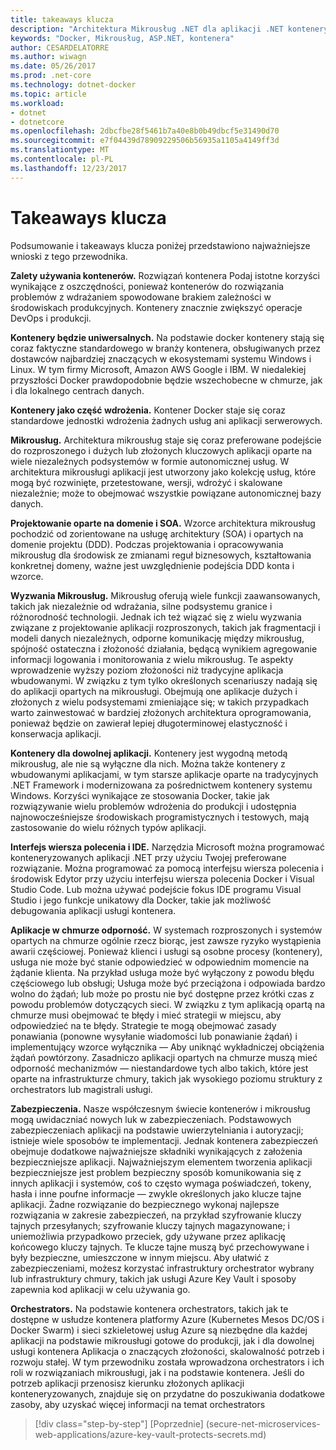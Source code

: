 ```yaml
---
title: takeaways klucza
description: "Architektura Mikrousług .NET dla aplikacji .NET konteneryzowanych | takeaways klucza"
keywords: "Docker, Mikrousług, ASP.NET, kontenera"
author: CESARDELATORRE
ms.author: wiwagn
ms.date: 05/26/2017
ms.prod: .net-core
ms.technology: dotnet-docker
ms.topic: article
ms.workload:
- dotnet
- dotnetcore
ms.openlocfilehash: 2dbcfbe28f5461b7a40e8b0b49dbcf5e31490d70
ms.sourcegitcommit: e7f04439d78909229506b56935a1105a4149ff3d
ms.translationtype: MT
ms.contentlocale: pl-PL
ms.lasthandoff: 12/23/2017
---
```

# <a name="key-takeaways"></a>Takeaways klucza

Podsumowanie i takeaways klucza poniżej przedstawiono najważniejsze wnioski z tego przewodnika.

**Zalety używania kontenerów.** Rozwiązań kontenera Podaj istotne korzyści wynikające z oszczędności, ponieważ kontenerów do rozwiązania problemów z wdrażaniem spowodowane brakiem zależności w środowiskach produkcyjnych. Kontenery znacznie zwiększyć operacje DevOps i produkcji.

**Kontenery będzie uniwersalnych.** Na podstawie docker kontenery stają się coraz faktyczne standardowego w branży kontenera, obsługiwanych przez dostawców najbardziej znaczących w ekosystemami systemu Windows i Linux. W tym firmy Microsoft, Amazon AWS Google i IBM. W niedalekiej przyszłości Docker prawdopodobnie będzie wszechobecne w chmurze, jak i dla lokalnego centrach danych.

**Kontenery jako część wdrożenia.** Kontener Docker staje się coraz standardowe jednostki wdrożenia żadnych usług ani aplikacji serwerowych.

**Mikrousług.** Architektura mikrousług staje się coraz preferowane podejście do rozproszonego i dużych lub złożonych kluczowych aplikacji oparte na wiele niezależnych podsystemów w formie autonomicznej usług. W architektura mikrousługi aplikacji jest utworzony jako kolekcję usług, które mogą być rozwinięte, przetestowane, wersji, wdrożyć i skalowane niezależnie; może to obejmować wszystkie powiązane autonomicznej bazy danych.

**Projektowanie oparte na domenie i SOA.** Wzorce architektura mikrousług pochodzić od zorientowane na usługę architektury (SOA) i opartych na domenie projektu (DDD). Podczas projektowania i opracowywania mikrousług dla środowisk ze zmianami reguł biznesowych, kształtowania konkretnej domeny, ważne jest uwzględnienie podejścia DDD konta i wzorce.

**Wyzwania Mikrousług.** Mikrousług oferują wiele funkcji zaawansowanych, takich jak niezależnie od wdrażania, silne podsystemu granice i różnorodność technologii. Jednak ich też wiązać się z wielu wyzwania związane z projektowanie aplikacji rozproszonych, takich jak fragmentacji i modeli danych niezależnych, odporne komunikację między mikrousług, spójność ostateczna i złożoność działania, będącą wynikiem agregowanie informacji logowania i monitorowania z wielu mikrousług. Te aspekty wprowadzenie wyższy poziom złożoności niż tradycyjne aplikacja wbudowanymi. W związku z tym tylko określonych scenariuszy nadają się do aplikacji opartych na mikrousługi. Obejmują one aplikacje dużych i złożonych z wielu podsystemami zmieniające się; w takich przypadkach warto zainwestować w bardziej złożonych architektura oprogramowania, ponieważ będzie on zawierał lepiej długoterminowej elastyczność i konserwacja aplikacji.

**Kontenery dla dowolnej aplikacji.** Kontenery jest wygodną metodą mikrousług, ale nie są wyłączne dla nich. Można także kontenery z wbudowanymi aplikacjami, w tym starsze aplikacje oparte na tradycyjnych .NET Framework i modernizowana za pośrednictwem kontenery systemu Windows. Korzyści wynikające ze stosowania Docker, takie jak rozwiązywanie wielu problemów wdrożenia do produkcji i udostępnia najnowocześniejsze środowiskach programistycznych i testowych, mają zastosowanie do wielu różnych typów aplikacji.

**Interfejs wiersza polecenia i IDE.** Narzędzia Microsoft można programować konteneryzowanych aplikacji .NET przy użyciu Twojej preferowane rozwiązanie. Można programować za pomocą interfejsu wiersza polecenia i środowisk Edytor przy użyciu interfejsu wiersza polecenia Docker i Visual Studio Code. Lub można używać podejście fokus IDE programu Visual Studio i jego funkcje unikatowy dla Docker, takie jak możliwość debugowania aplikacji usługi kontenera.

**Aplikacje w chmurze odporność.** W systemach rozproszonych i systemów opartych na chmurze ogólnie rzecz biorąc, jest zawsze ryzyko wystąpienia awarii częściowej. Ponieważ klienci i usługi są osobne procesy (kontenery), usługa nie może być stanie odpowiedzieć w odpowiednim momencie na żądanie klienta. Na przykład usługa może być wyłączony z powodu błędu częściowego lub obsługi; Usługa może być przeciążona i odpowiada bardzo wolno do żądań; lub może po prostu nie być dostępne przez krótki czas z powodu problemów dotyczących sieci. W związku z tym aplikacją opartą na chmurze musi obejmować te błędy i mieć strategii w miejscu, aby odpowiedzieć na te błędy. Strategie te mogą obejmować zasady ponawiania (ponowne wysyłanie wiadomości lub ponawianie żądań) i implementujący wzorce wyłącznika — Aby uniknąć wykładniczej obciążenia żądań powtórzony. Zasadniczo aplikacji opartych na chmurze muszą mieć odporność mechanizmów — niestandardowe tych albo takich, które jest oparte na infrastrukturze chmury, takich jak wysokiego poziomu struktury z orchestrators lub magistrali usługi.

**Zabezpieczenia.** Nasze współczesnym świecie kontenerów i mikrousług mogą uwidaczniać nowych luk w zabezpieczeniach. Podstawowych zabezpieczeniach aplikacji na podstawie uwierzytelniania i autoryzacji; istnieje wiele sposobów te implementacji. Jednak kontenera zabezpieczeń obejmuje dodatkowe najważniejsze składniki wynikających z założenia bezpieczniejsze aplikacji. Najważniejszym elementem tworzenia aplikacji bezpieczniejsze jest problem bezpieczny sposób komunikowania się z innych aplikacji i systemów, coś to często wymaga poświadczeń, tokeny, hasła i inne poufne informacje — zwykle określonych jako klucze tajne aplikacji. Żadne rozwiązanie do bezpiecznego wykonaj najlepsze rozwiązania w zakresie zabezpieczeń, na przykład szyfrowanie kluczy tajnych przesyłanych; szyfrowanie kluczy tajnych magazynowane; i uniemożliwia przypadkowo przeciek, gdy używane przez aplikację końcowego kluczy tajnych. Te klucze tajne muszą być przechowywane i były bezpieczne, umieszczone w innym miejscu. Aby ułatwić z zabezpieczeniami, możesz korzystać infrastruktury orchestrator wybrany lub infrastruktury chmury, takich jak usługi Azure Key Vault i sposoby zapewnia kod aplikacji w celu używania go.

**Orchestrators.** Na podstawie kontenera orchestrators, takich jak te dostępne w usłudze kontenera platformy Azure (Kubernetes Mesos DC/OS i Docker Swarm) i sieci szkieletowej usług Azure są niezbędne dla każdej aplikacji na podstawie mikrousługi gotowe do produkcji, jak i dla dowolnej usługi kontenera Aplikacja o znaczących złożoności, skalowalność potrzeb i rozwoju stałej. W tym przewodniku została wprowadzona orchestrators i ich roli w rozwiązaniach mikrousługi, jak i na podstawie kontenera. Jeśli do potrzeb aplikacji przenosisz kierunku złożonych aplikacji konteneryzowanych, znajduje się on przydatne do poszukiwania dodatkowe zasoby, aby uzyskać więcej informacji na temat orchestrators

>[!div class="step-by-step"]
[Poprzednie] (secure-net-microservices-web-applications/azure-key-vault-protects-secrets.md)
